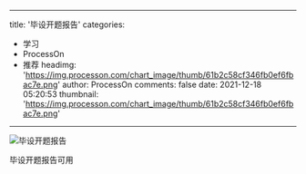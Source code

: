 
---
title: '毕设开题报告'
categories: 
 - 学习
 - ProcessOn
 - 推荐
headimg: 'https://img.processon.com/chart_image/thumb/61b2c58cf346fb0ef6fbac7e.png'
author: ProcessOn
comments: false
date: 2021-12-18 05:20:53
thumbnail: 'https://img.processon.com/chart_image/thumb/61b2c58cf346fb0ef6fbac7e.png'
---

<div>   
<img class="thumb" alt="毕设开题报告" src="https://img.processon.com/chart_image/thumb/61b2c58cf346fb0ef6fbac7e.png" referrerpolicy="no-referrer">
<p>毕设开题报告可用</p>  
</div>
            